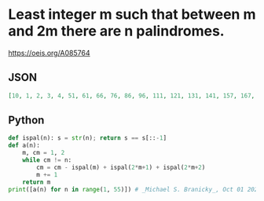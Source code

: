 # Least integer m such that between m and 2m there are n palindromes\.
https://oeis.org/A085764
## JSON
```JSON
[10, 1, 2, 3, 4, 51, 61, 66, 76, 86, 96, 111, 121, 131, 141, 157, 167, 177, 187, 197, 202, 212, 222, 232, 242, 258, 268, 278, 288, 298, 303, 313, 323, 333, 343, 359, 369, 379, 389, 399, 404, 414, 424, 434, 444, 460, 470, 480, 490, 500, 501, 5101, 5201, 5301]
```
## Python
```Python
def ispal(n): s = str(n); return s == s[::-1]
def a(n):
    m, cm = 1, 2
    while cm != n:
        cm = cm - ispal(m) + ispal(2*m+1) + ispal(2*m+2)
        m += 1
    return m
print([a(n) for n in range(1, 55)]) # _Michael S. Branicky_, Oct 01 2021
```
